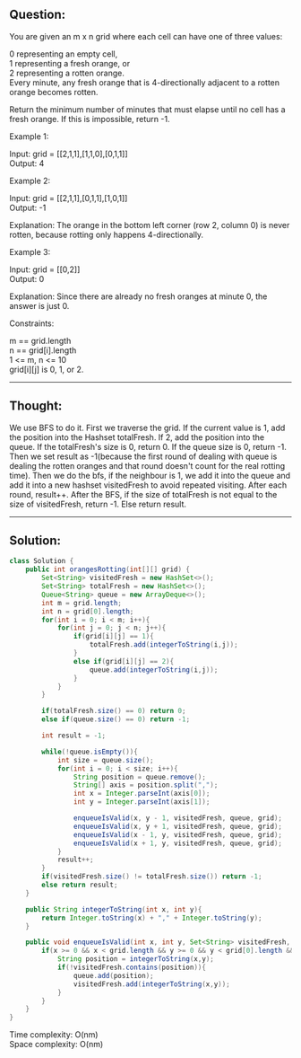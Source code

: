 ## Question:

You are given an m x n grid where each cell can have one of three values:  

0 representing an empty cell,  
1 representing a fresh orange, or  
2 representing a rotten orange.  
Every minute, any fresh orange that is 4-directionally adjacent to a rotten orange becomes rotten.  

Return the minimum number of minutes that must elapse until no cell has a fresh orange. If this is impossible, return -1.  
 
Example 1:  

Input: grid = [[2,1,1],[1,1,0],[0,1,1]]  
Output: 4  

Example 2:  

Input: grid = [[2,1,1],[0,1,1],[1,0,1]]  
Output: -1  

Explanation: The orange in the bottom left corner (row 2, column 0) is never rotten, because rotting only happens 4-directionally.  

Example 3:  

Input: grid = [[0,2]]  
Output: 0  

Explanation: Since there are already no fresh oranges at minute 0, the answer is just 0.  

Constraints:  

m == grid.length  
n == grid[i].length  
1 <= m, n <= 10  
grid[i][j] is 0, 1, or 2.  

---
## Thought: 
We use BFS to do it. First we traverse the grid. If the current value is 1, add the position into the Hashset totalFresh. If 2, add the position 
into the queue. If the totalFresh's size is 0, return 0. If the queue size is 0, return -1. Then we set result as -1(because the first round of dealing 
with queue is dealing the rotten oranges and that round doesn't count for the real rotting time). Then we do the bfs, if the neighbour is 1, we add it into the queue and add
it into a new hashset visitedFresh to avoid repeated visiting. After each round, result++. After the BFS, if the size of totalFresh is not equal to the size of 
visitedFresh, return -1. Else return result.

---
## Solution:
```Java
class Solution {
    public int orangesRotting(int[][] grid) {
        Set<String> visitedFresh = new HashSet<>();
        Set<String> totalFresh = new HashSet<>();
        Queue<String> queue = new ArrayDeque<>();
        int m = grid.length;
        int n = grid[0].length;
        for(int i = 0; i < m; i++){
            for(int j = 0; j < n; j++){
                if(grid[i][j] == 1){
                    totalFresh.add(integerToString(i,j));
                }
                else if(grid[i][j] == 2){
                    queue.add(integerToString(i,j));
                }
            }
        }

        if(totalFresh.size() == 0) return 0;
        else if(queue.size() == 0) return -1;

        int result = -1;

        while(!queue.isEmpty()){
            int size = queue.size();
            for(int i = 0; i < size; i++){
                String position = queue.remove();
                String[] axis = position.split(",");
                int x = Integer.parseInt(axis[0]);
                int y = Integer.parseInt(axis[1]);

                enqueueIsValid(x, y - 1, visitedFresh, queue, grid);
                enqueueIsValid(x, y + 1, visitedFresh, queue, grid);
                enqueueIsValid(x - 1, y, visitedFresh, queue, grid);
                enqueueIsValid(x + 1, y, visitedFresh, queue, grid);
            }
            result++;
        }
        if(visitedFresh.size() != totalFresh.size()) return -1;
        else return result;
    }

    public String integerToString(int x, int y){
        return Integer.toString(x) + "," + Integer.toString(y);
    }

    public void enqueueIsValid(int x, int y, Set<String> visitedFresh, Queue<String> queue, int[][] grid){
        if(x >= 0 && x < grid.length && y >= 0 && y < grid[0].length && grid[x][y] == 1){
            String position = integerToString(x,y);
            if(!visitedFresh.contains(position)){
                queue.add(position);
                visitedFresh.add(integerToString(x,y));
            }
        }
    }
}
```
Time complexity: O(nm)  
Space complexity: O(nm)
